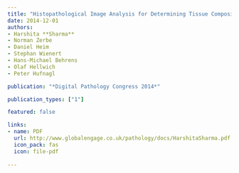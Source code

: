 ```yaml
---
title: "Histopathological Image Analysis for Determining Tissue Composition in Gastric Cancer"
date: 2014-12-01
authors:
- Harshita **Sharma**
- Norman Zerbe
- Daniel Heim 
- Stephan Wienert
- Hans-Michael Behrens
- Olaf Hellwich
- Peter Hufnagl

publication: "*Digital Pathology Congress 2014*"

publication_types: ["1"]

featured: false

links:
- name: PDF
  url: http://www.globalengage.co.uk/pathology/docs/HarshitaSharma.pdf 
  icon_pack: fas
  icon: file-pdf
  
---
```

